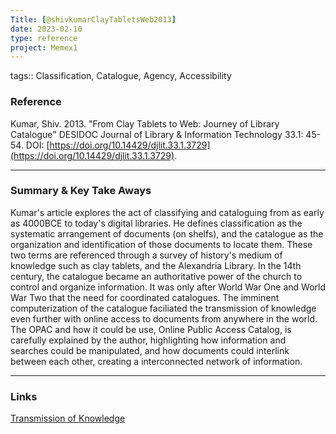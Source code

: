 ```yaml
---
Title: [@shivkumarClayTabletsWeb2013]
date: 2023-02-10
type: reference
project: Memex1
---
```


tags:: Classification, Catalogue, Agency, Accessibility

### Reference 

Kumar, Shiv. 2013. "From Clay Tablets to Web: Journey of Library Catalogue" DESIDOC Journal of Library & Information Technology 33.1: 45-54. DOI: [https://doi.org/10.14429/djlit.33.1.3729](https://doi.org/10.14429/djlit.33.1.3729).

---

### Summary & Key Take Aways

Kumar's article explores the act of classifying and cataloguing from as early as 4000BCE to today's digital libraries. He defines classification as the systematic arrangement of documents (on shelfs), and the catalogue as the organization and identification of those documents to locate them. These two terms are referenced through a survey of history's medium of knowledge such as clay tablets, and the Alexandria Library. In the 14th century, the catalogue became an authoritative power of the church to control and organize information. It was only after World War One and World War Two that the need for coordinated catalogues. The imminent computerization of the catalogue faciliated the transmission of knowledge even further with online access to documents from anywhere in the world. The OPAC and how it could be use, Online Public Access Catalog, is carefully explained by the author, highlighting how information and searches could be manipulated, and how documents could interlink between each other, creating a interconnected network of information. 

--- 

### Links

[Transmission of Knowledge](Transmission_of_knowledge.md)

